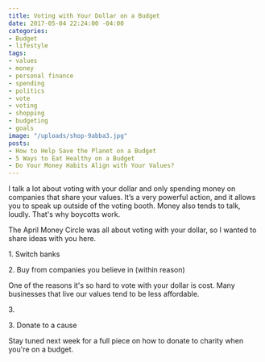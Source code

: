 ```yaml
---
title: Voting with Your Dollar on a Budget
date: 2017-05-04 22:24:00 -04:00
categories:
- Budget
- lifestyle
tags:
- values
- money
- personal finance
- spending
- politics
- vote
- voting
- shopping
- budgeting
- goals
image: "/uploads/shop-9abba3.jpg"
posts:
- How to Help Save the Planet on a Budget
- 5 Ways to Eat Healthy on a Budget
- Do Your Money Habits Align with Your Values?
---
```


I talk a lot about voting with your dollar and only spending money on companies that share your values. It’s a very powerful action, and it allows you to speak up outside of the voting booth. Money also tends to talk, loudly. That's why boycotts work.

The April Money Circle was all about voting with your dollar, so I wanted to share ideas with you here.

1\. Switch banks

2\. Buy from companies you believe in (within reason)

One of the reasons it's so hard to vote with your dollar is cost. Many businesses that live our values tend to be less affordable. 

3\. 

3\. Donate to a cause

Stay tuned next week for a full piece on how to donate to charity when you're on a budget.